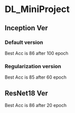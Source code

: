 # DL_MiniProject <br>
## Inception Ver
### Default version 
Best Acc is 86 after 100 epoch
### Regularization version
Best Acc is 85 after 60 epoch
<br>
## ResNet18 Ver
Best Acc is 86 after 20 epoch
